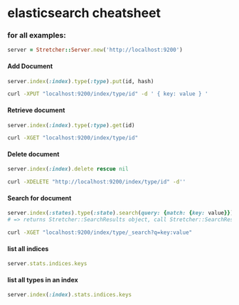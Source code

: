 # elasticsearch cheatsheet

### for all examples:

```ruby
server = Stretcher::Server.new('http://localhost:9200')
```

#### Add Document

```ruby
server.index(:index).type(:type).put(id, hash)
```

```bash
curl -XPUT "localhost:9200/index/type/id" -d ' { key: value } '
```

#### Retrieve document

```ruby
server.index(:index).type(:type).get(id)
```

```bash
curl -XGET "localhost:9200/index/type/id"
```

#### Delete document

```ruby
server.index(:index).delete rescue nil
```

```bash
curl -XDELETE "http://localhost:9200/index/type/id" -d''
```

#### Search for document

```ruby
server.index(:states).type(:state).search(query: {match: {key: value}})
# => returns Stretcher::SearchResults object, call Stretcher::SearchResults#docs or Stretcher::SearchResults#documents method to get array of documents.
```

```bash
curl -XGET "localhost:9200/index/type/_search?q=key:value"
```


#### list all indices

```ruby
server.stats.indices.keys
```

#### list all types in an index

```ruby
server.index(:index).stats.indices.keys
```
